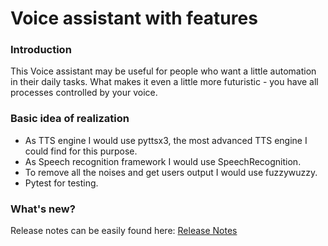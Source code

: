 # Voice assistant with features

### Introduction
This Voice assistant may be useful for people who want a little automation in their daily tasks. What makes it even a little more futuristic - you have all processes controlled by your voice.


### Basic idea of realization
- As TTS engine I would use pyttsx3, the most advanced TTS engine I could find for this purpose.
- As Speech recognition framework I would use SpeechRecognition.
- To remove all the noises and get users output I would use fuzzywuzzy.
- Pytest for testing.


### What's new?
Release notes can be easily found here: [Release Notes](ReleaseNotes.md)
